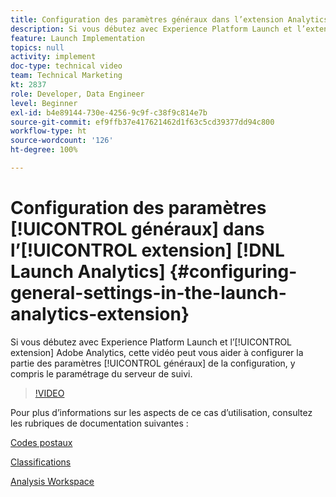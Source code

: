 ```yaml
---
title: Configuration des paramètres généraux dans l’extension Analytics Launch
description: Si vous débutez avec Experience Platform Launch et l’extension Adobe Analytics, cette vidéo peut vous aider à configurer la partie des paramètres généraux de la configuration, y compris le paramétrage du serveur de suivi.
feature: Launch Implementation
topics: null
activity: implement
doc-type: technical video
team: Technical Marketing
kt: 2837
role: Developer, Data Engineer
level: Beginner
exl-id: b4e89144-730e-4256-9c9f-c38f9c814e7b
source-git-commit: ef9ffb37e417621462d1f63c5cd39377dd94c800
workflow-type: ht
source-wordcount: '126'
ht-degree: 100%

---
```


# Configuration des paramètres [!UICONTROL généraux] dans l’[!UICONTROL extension] [!DNL Launch Analytics] {#configuring-general-settings-in-the-launch-analytics-extension}

Si vous débutez avec Experience Platform Launch et l’[!UICONTROL extension] Adobe Analytics, cette vidéo peut vous aider à configurer la partie des paramètres [!UICONTROL généraux] de la configuration, y compris le paramétrage du serveur de suivi.

>[!VIDEO](https://video.tv.adobe.com/v/27093/?quality=9)

Pour plus d’informations sur les aspects de ce cas d’utilisation, consultez les rubriques de documentation suivantes :

[Codes postaux](https://experienceleague.adobe.com/docs/analytics/components/dimensions/zip-code.html?lang=fr)

[Classifications](https://experienceleague.adobe.com/docs/analytics/components/classifications/c-classifications.html?lang=fr)

[Analysis Workspace](https://experienceleague.adobe.com/docs/analytics/analyze/analysis-workspace/home.html?lang=fr)
